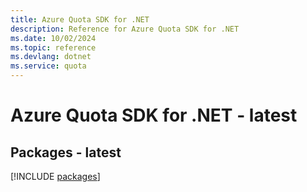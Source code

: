 ```yaml
---
title: Azure Quota SDK for .NET
description: Reference for Azure Quota SDK for .NET
ms.date: 10/02/2024
ms.topic: reference
ms.devlang: dotnet
ms.service: quota
---
```

# Azure Quota SDK for .NET - latest
## Packages - latest
[!INCLUDE [packages](quota-index.md)]